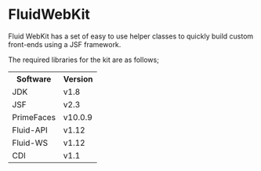 # FluidWebKit
Fluid WebKit has a set of easy to use helper classes to quickly build custom front-ends using a JSF framework.

The required libraries for the kit are as follows;
<table>
    <tr><th>Software</th><th>Version</th></tr>
    <tr><td>JDK</td><td>v1.8</td></tr>
    <tr><td>JSF</td><td>v2.3</td></tr>
    <tr><td>PrimeFaces</td><td>v10.0.9</td></tr>
    <tr><td>Fluid-API</td><td>v1.12</td></tr>
    <tr><td>Fluid-WS</td><td>v1.12</td></tr>
    <tr><td>CDI</td><td>v1.1</td></tr>
</table>
